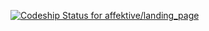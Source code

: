 [ ![Codeship Status for affektive/landing_page](https://codeship.io/projects/3053c9e0-467e-0132-5ab7-623d170d3261/status)](https://codeship.io/projects/45339)
